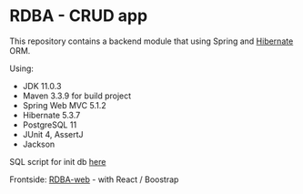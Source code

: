 # RDBA - CRUD app
 
This repository contains a backend module that using Spring and <a href="https://hibernate.org/">Hibernate</a> ORM.

Using:
* JDK 11.0.3
* Maven 3.3.9 for build project
* Spring Web MVC 5.1.2
* Hibernate 5.3.7
* PostgreSQL 11
* JUnit 4, AssertJ
* Jackson

SQL script for init db [here](https://github.com/ykazlovich/RDBAC/blob/master/src/main/resources/db/database.sql)

Frontside:
<a href="https://github.com/ykazlovich/RDBA-web">RDBA-web</a> - with React / Boostrap
